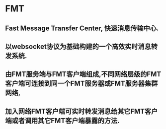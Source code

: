 FMT
===============

## Fast Message Transfer Center, 快速消息传输中心.
## 以websocket协议为基础构建的一个高效实时消息转发系统.
## 由FMT服务端与FMT客户端组成,不同网络层级的FMT客户端可连接到同一个FMT服务器或FMT服务器集群网络,
## 加入网络FMT客户端可实时转发消息给其它FMT客户端或者调用其它FMT客户端暴露的方法.